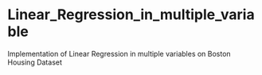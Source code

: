 # Linear_Regression_in_multiple_variable
Implementation of Linear Regression in multiple variables on Boston Housing Dataset
